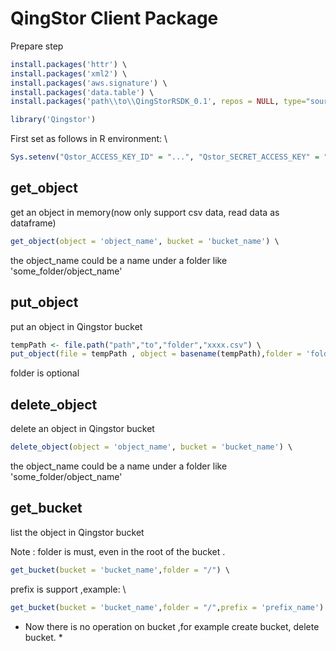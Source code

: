 # QingStor Client Package


Prepare step

``` R
install.packages('httr') \
install.packages('xml2') \
install.packages('aws.signature') \
install.packages('data.table') \
install.packages('path\\to\\QingStorRSDK_0.1', repos = NULL, type="source") \

library('Qingstor')
```
First set as follows in R environment: \
``` R
Sys.setenv("Qstor_ACCESS_KEY_ID" = "...", "Qstor_SECRET_ACCESS_KEY" = "...", "Qstor_DEFAULT_REGION" = "pek3a")
```

## get_object
 get an object in memory(now only support csv data, read data as dataframe)
``` R
get_object(object = 'object_name', bucket = 'bucket_name') \
```
the object_name could be a name under a folder like 'some_folder/object_name'

## put_object
  put an object in Qingstor bucket
  
  ``` R 
  tempPath <- file.path("path","to","folder","xxxx.csv") \
  put_object(file = tempPath , object = basename(tempPath),folder = 'folder_name', bucket = 'bucket_name') \
  ```
  
  folder is optional

## delete_object
  delete an object in Qingstor bucket 

  ``` R
 delete_object(object = 'object_name', bucket = 'bucket_name') \ 
  ```
 the object_name could be a name under a folder like 'some_folder/object_name'


## get_bucket
 list the object in Qingstor bucket

 Note : folder is must, even in the root of the bucket .
 ``` R
 get_bucket(bucket = 'bucket_name',folder = "/") \
 ``` 

 prefix is support ,example: \
 
 ``` R
 get_bucket(bucket = 'bucket_name',folder = "/",prefix = 'prefix_name')
 ``` 

* Now there is no operation on bucket ,for example create bucket, delete bucket.  *